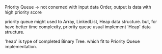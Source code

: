 Priority Queue -> not conerned with input data Order, 
				  output is data with high priority score

priority queue might used to Array, LinkedList, Heap data structure.
but, for have better time complexity, priority queue usual implement 'Heap' data structure.

'heap' is type of completed Binary Tree. which fit to Priority Queue implementation.